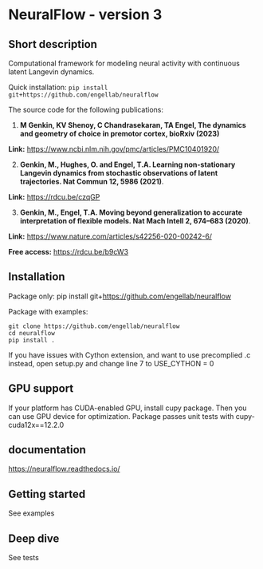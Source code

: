 #  NeuralFlow - version 3

## Short description

Computational framework for modeling neural activity with continuous latent Langevin dynamics. 

Quick installation: ```pip install git+https://github.com/engellab/neuralflow```

The source code for the following publications:

1) **M Genkin, KV Shenoy, C Chandrasekaran, TA Engel, The dynamics and geometry of choice in premotor cortex, bioRxiv (2023)** 

**Link:** https://www.ncbi.nlm.nih.gov/pmc/articles/PMC10401920/

2) **Genkin, M., Hughes, O. and Engel, T.A. Learning non-stationary Langevin dynamics from stochastic observations of latent trajectories. Nat Commun 12, 5986 (2021)**.

**Link:** https://rdcu.be/czqGP

3) **Genkin, M., Engel, T.A. Moving beyond generalization to accurate interpretation of flexible models. Nat Mach Intell 2, 674–683 (2020)**.  

**Link:** https://www.nature.com/articles/s42256-020-00242-6/

**Free access:** https://rdcu.be/b9cW3

## Installation
Package only: pip install git+https://github.com/engellab/neuralflow

Package with examples: 

    git clone https://github.com/engellab/neuralflow
    cd neuralflow
    pip install .

If you have issues with Cython extension, and want to use precomplied .c instead, open setup.py and change line 7 to USE_CYTHON = 0

## GPU support

If your platform has CUDA-enabled GPU, install cupy package. Then you can use
GPU device for optimization.
Package passes unit tests with cupy-cuda12x==12.2.0

## documentation

https://neuralflow.readthedocs.io/

## Getting started

See examples 

## Deep dive

See tests
